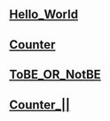## [Hello_World](https://leetcode.com/problems/create-hello-world-function/description/?envType=study-plan-v2&envId=30-days-of-javascript)

## [Counter](https://leetcode.com/problems/counter/description/?envType=study-plan-v2&envId=30-days-of-javascript)

## [ToBE_OR_NotBE](https://leetcode.com/problems/to-be-or-not-to-be/description/?envType=study-plan-v2&envId=30-days-of-javascript)

## [Counter_||](https://leetcode.com/problems/counter-ii?envType=study-plan-v2&envId=30-days-of-javascript)